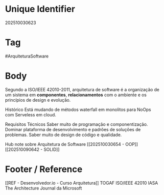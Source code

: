 # Unique Identifier
202510030623

# Tag
#ArquiteturaSoftware 

# Body
Segundo a ISO/IEEE 42010-2011, arquitetura de software é a organização de um sistema em **componentes**, **relacionamentos** com o ambiente e os princípios de design e evolução.

Histórico
Está mudando de métodos waterfall em monolitos para NoOps com Serveless em cloud.

Requisitos Técnicos
Saber muito de programação e componentização. Dominar plataforma de desenvolvimento e padrões de soluções de problemas. Saber muito de design de código e qualidade.

Hub note sobre Arquitetura de Software
[[202510030654 - OOP]]
[[202510090642 - SOLID]]

# Footer / Reference
[[REF - Desenvolvedor.io - Curso Arquitetura]]
TOGAF
ISO/IEEE 42010
IASA
The Architecture Journal da Microsoft